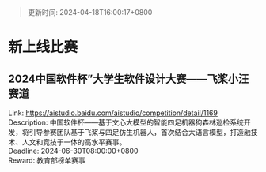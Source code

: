 > 更新时间: 2024-04-18T16:00:17+0800 

# 新上线比赛


## 2024中国软件杯”大学生软件设计大赛——飞桨小汪赛道
Link: https://aistudio.baidu.com/aistudio/competition/detail/1169  
Description: 中国软件杯——基于文心大模型的智能四足机器狗森林巡检系统开发，将引导参赛团队基于飞桨与四足仿生机器人，首次结合大语言模型，打造融技术、人文和竞技于一体的高水平赛事。  
Deadline: 2024-06-30T08:00:00+0800  
Reward: 教育部榜单赛事  

